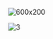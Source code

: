 
![600x200](https://github.com/user-attachments/assets/62c9ad92-0790-459d-858d-c7c0afd57b26)








![3](https://github.com/user-attachments/assets/79f4dd90-f660-4e79-b979-f9885e9368d5)






